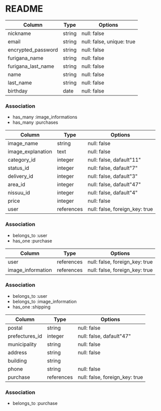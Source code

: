 # README

<!-- usersテーブル   -->

| Column             | Type   | Options     |
|--------------------|--------|-------------|
| nickname           | string | null: false |
| email              | string | null: false, unique: true|
| encrypted_password | string | null: false |
| furigana_name      | string | null: false |
| furigana_last_name | string | null: false |
| name               | string | null: false |
| last_name          | string | null: false |
| birthday           | date | null: false |


### Association

- has_many :image_informations
- has_many :purchases

<!-- image_informationsテーブル   -->

| Column             | Type   | Options     |
|--------------------|--------|-------------|
| image_name         | string | null: false |
| image_explanation  | text   | null: false |
| category_id           | integer | null: false, dafault"11" |
| status_id             | integer | null: false, dafault"7"  |
| delivery_id           | integer | null: false, dafault"3"  |
| area_id               | integer | null: false, dafault"47" |
| nissuu_id             | integer | null: false, dafault"4"  |
| price              | integer | null: false |
| user               | references | null: false, foreign_key: true |

### Association

- belongs_to :user
- has_one    :purchase

<!-- purchasesテーブル   -->

| Column             | Type   | Options     |
|--------------------|--------|-------------|
| user               | references | null: false, foreign_key: true |
| image_information  | references | null: false, foreign_key: true |

### Association

- belongs_to :user
- belongs_to :image_information
- has_one    :shipping

<!-- shippingsテーブル   -->

| Column             | Type   | Options     |
|--------------------|--------|-------------|
| postal             | string | null: false |
| prefectures_id     | integer | null: false, dafault"47"|
| municipality       | string | null: false |
| address            | string | null: false |
| building           | string |
| phone              | string | null: false |
| purchase           | references | null: false, foreign_key: true |


### Association

- belongs_to :purchase